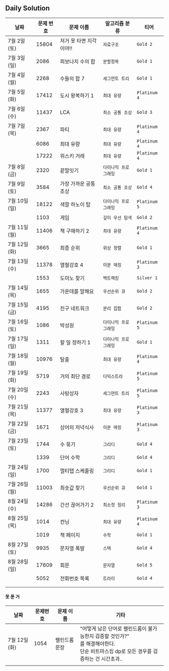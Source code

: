 ## Daily Solution

| 날짜        | 문제 번호 | 문제 이름          | 알고리즘 분류     | 티어           |
|-----------|-------|----------------|-------------|--------------|
| 7월 2일(토)  | 15804 | 저거 못 타면 지각이야!! | `자료구조`      | `Gold 2`     |
| 7월 3일(일)  | 2086  | 피보나치 수의 합      | `분할정복`      | `Gold 1`     |
| 7월 4일(월)  | 2268  | 수들의 합 7        | `세그먼트 트리`   | `Gold 1`     |
| 7월 5일(화)  | 17412 | 도시 왕복하기 1      | `최대 유량`     | `Platinum 4` |
| 7월 6일(수)  | 11437 | LCA            | `최소 공통 조상`  | `Gold 3`     |
| 7월 7일(목)  | 2367  | 파티             | `최대 유량`     | `Platinum 4` |
|           | 6086  | 최대 유량          | `최대 유량`     | `Platinum 4` |
|           | 17222 | 위스키 거래         | `최대 유량`     | `Platinum 4` |
| 7월 8일(금)  | 2320  | 끝말잇기           | `다이나믹 프로그래밍` | `Gold 1`     |
| 7월 9일(토)  | 3584  | 가장 가까운 공통 조상   | `최소 공통 조상`  | `Gold 4`     |
| 7월 10일(일) | 18122 | 색깔 하노이 탑       | `다이나믹 프로그래밍` | `Platinum 5` |
|           | 1103  | 게임             | `깊이 우선 탐색`  | `Gold 2`     |
| 7월 11일(월) | 11406 | 책 구매하기 2       | `최대 유량`     | `Platinum 4` |
| 7월 12일(화) | 3665  | 최종 순위          | `위상 정렬`     | `Gold 1`     |
| 7월 13일(수) | 11378 | 열혈강호 4         | `이분 매칭`     | `Platinum 3` |
|           | 1553  | 도미노 찾기         | `백트랙킹`      | `Silver 1`   |
| 7월 14일(목) | 1655  | 가운데를 말해요       | `우선순위 큐`    | `Gold 2`     |
| 7월 15일(금) | 4195  | 친구 네트워크        | `분리 집합`     | `Gold 2`     |
| 7월 16일(토) | 1086  | 박성원            | `다이나믹 프로그래밍` | `Platinum 5` |
| 7월 17일(일) | 1311  | 할 일 정하기 1      | `다이나믹 프로그래밍` | `Gold 1`     |
| 7월 18일(월) | 10976 | 탈출             | `최대 유량`     | `Platinum 4` |
| 7월 19일(화) | 5719  | 거의 최단 경로       | `다익스트라`     | `Platinum 5` |
| 7월 20일(수) | 2243  | 사탕상자           | `세그먼트 트리`   | `Platinum 5` |
| 7월 21일(목) | 11377 | 열혈강호 3         | `최대 유량`     | `Platinum 3` |
| 7월 22일(금) | 1671  | 상어의 저녁식사       | `이분 매칭`     | `Platinum 3` |
| 7월 23일(토) | 1744  | 수 묶기           | `그리디`       | `Gold 4`     |
|           | 1339  | 단어 수학          | `그리디`       | `Gold 4`     |
| 7월 24일(일) | 1700  | 멀티탭 스케줄링       | `그리디`       | `Gold 1`     |
| 7월 26일(월) | 11003 | 최솟값 찾기         | `우선순위 큐`    | `Gold 1`     |
| 8월 24일(수) | 14286 | 간선 끊어가기 2      | `최소컷 정리`    | `Platinum 3` |
| 8월 25일(목) | 1014  | 컨닝             | `최대 유량`     | `Platinum 4` |
|           | 1019  | 책 페이지          | `수학`        | `Gold 1`     |
| 8월 27일(토) | 9935  | 문자열 폭발         | `스택`        | `Gold 4`     |
| 8월 28일(일) | 17609 | 회문             | `문자열`       | `Gold 5`     |
|              | 5052  | 전화번호 목록        | `트라이`        | `Gold 4`      |
|              |       |                |             |              |
|              |       |                |             |              |



#### 못 푼 거

| 날짜         | 문제번호 | 문제 이름     | 기타                                                         |
| ------------ | -------- | ------------- | ------------------------------------------------------------ |
| 7월 12일(화) | 1054     | 팰린드롬 문장 | "어떻게 남은 단어로 팰린드롬이 불가능한지 검증할 것인가?"<br />를 해결해야한다.<br />단순 비트마스킹 dp로 모든 경우를 검증하는 건 시간초과.. |
|              |          |               |                                                              |



